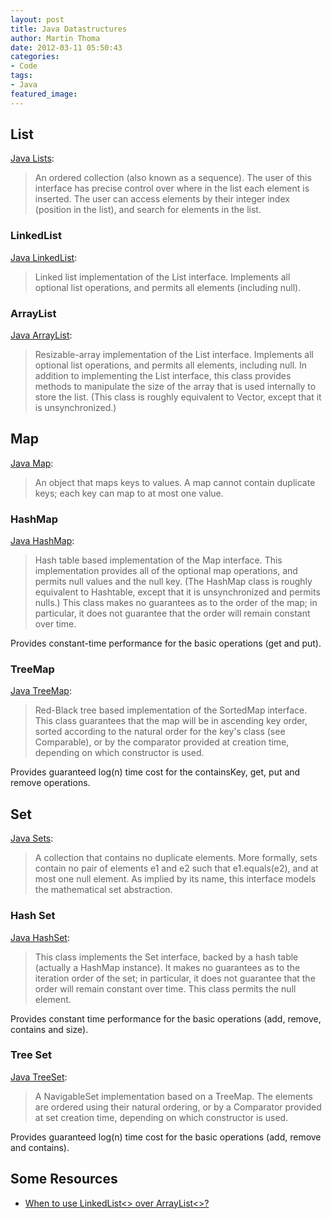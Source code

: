 ```yaml
---
layout: post
title: Java Datastructures
author: Martin Thoma
date: 2012-03-11 05:50:43
categories: 
- Code
tags: 
- Java
featured_image: 
---
```

<h2>List</h2>
<a href="http://docs.oracle.com/javase/1.4.2/docs/api/java/util/List.html">Java Lists</a>:
<blockquote>An ordered collection (also known as a sequence). The user of this interface has precise control over where in the list each element is inserted. The user can access elements by their integer index (position in the list), and search for elements in the list.</blockquote>

<h3>LinkedList</h3>
<a href="http://docs.oracle.com/javase/1.4.2/docs/api/java/util/LinkedList.html">Java LinkedList</a>:
<blockquote>Linked list implementation of the List interface. Implements all optional list operations, and permits all elements (including null).</blockquote>

<h3>ArrayList</h3>
<a href="http://docs.oracle.com/javase/1.4.2/docs/api/java/util/ArrayList.html">Java ArrayList</a>:
<blockquote>Resizable-array implementation of the List interface. Implements all optional list operations, and permits all elements, including null. In addition to implementing the List interface, this class provides methods to manipulate the size of the array that is used internally to store the list. (This class is roughly equivalent to Vector, except that it is unsynchronized.)</blockquote>

<h2>Map</h2>
<a href="http://docs.oracle.com/javase/1.4.2/docs/api/java/util/Map.html">Java Map</a>:
<blockquote>An object that maps keys to values. A map cannot contain duplicate keys; each key can map to at most one value.</blockquote>

<h3>HashMap</h3>
<a href="http://docs.oracle.com/javase/1.4.2/docs/api/java/util/HashMap.html">Java HashMap</a>:
<blockquote>Hash table based implementation of the Map interface. This implementation provides all of the optional map operations, and permits null values and the null key. (The HashMap class is roughly equivalent to Hashtable, except that it is unsynchronized and permits nulls.) This class makes no guarantees as to the order of the map; in particular, it does not guarantee that the order will remain constant over time.</blockquote>

Provides constant-time performance for the basic operations (get and put).

<h3>TreeMap</h3>
<a href="http://docs.oracle.com/javase/1.5.0/docs/api/java/util/TreeMap.html">Java TreeMap</a>:
<blockquote>Red-Black tree based implementation of the SortedMap interface. This class guarantees that the map will be in ascending key order, sorted according to the natural order for the key's class (see Comparable), or by the comparator provided at creation time, depending on which constructor is used.</blockquote>

Provides guaranteed log(n) time cost for the containsKey, get, put and remove operations.

<h2>Set</h2>
<a href="http://docs.oracle.com/javase/1.4.2/docs/api/java/util/Set.html">Java Sets</a>:
<blockquote>A collection that contains no duplicate elements. More formally, sets contain no pair of elements e1 and e2 such that e1.equals(e2), and at most one null element. As implied by its name, this interface models the mathematical set abstraction.</blockquote>

<h3>Hash Set</h3>
<a href="http://docs.oracle.com/javase/1.4.2/docs/api/java/util/HashSet.html">Java HashSet</a>:
<blockquote>This class implements the Set interface, backed by a hash table (actually a HashMap instance). It makes no guarantees as to the iteration order of the set; in particular, it does not guarantee that the order will remain constant over time. This class permits the null element.</blockquote>

Provides constant time performance for the basic operations (add, remove, contains and size).

<h3>Tree Set</h3>
<a href="http://docs.oracle.com/javase/6/docs/api/java/util/TreeSet.html">Java TreeSet</a>:
<blockquote>A NavigableSet implementation based on a TreeMap. The elements are ordered using their natural ordering, or by a Comparator provided at set creation time, depending on which constructor is used.</blockquote>

Provides guaranteed log(n) time cost for the basic operations (add, remove and contains).

<h2>Some Resources</h2>
<ul>
  <li><a href="http://stackoverflow.com/questions/322715/when-to-use-linkedlist-over-arraylist">When to use LinkedList<> over ArrayList<>?</a></li>
</ul>